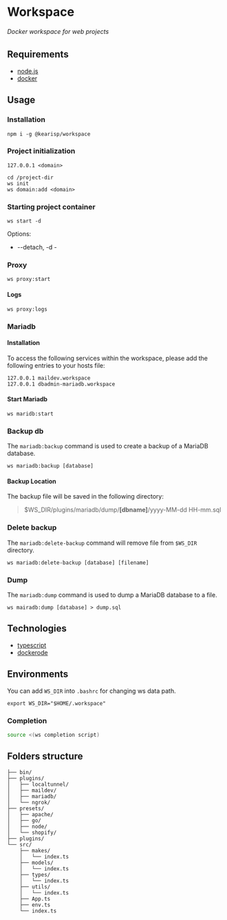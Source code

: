 # Workspace

###### Docker workspace for web projects

## Requirements

- [node.js](https://nodejs.org)
- [docker](https://www.docker.com)


## Usage

### Installation

```shell
npm i -g @kearisp/workspace
```

### Project initialization

```text
127.0.0.1 <domain>
```

```shell
cd /project-dir
ws init
ws domain:add <domain>
```

### Starting project container

```shell
ws start -d
```

Options:
- --detach, -d -

[//]: # (TODO)


### Proxy

```shell
ws proxy:start
```

#### Logs

```shell
ws proxy:logs
```


### Mariadb

#### Installation

To access the following services within the workspace, please add the following entries to your hosts file:

```text
127.0.0.1 maildev.workspace
127.0.0.1 dbadmin-mariadb.workspace
```


#### Start Mariadb

```shell
ws maridb:start
```

### Backup db

The `mariadb:backup` command is used to create a backup of a MariaDB database.

```shell
ws mariadb:backup [database]
```

#### Backup Location

The backup file will be saved in the following directory:

> $WS_DIR/plugins/mariadb/dump/**\[dbname]**/yyyy-MM-dd HH-mm.sql


### Delete backup

The `mariadb:delete-backup` command will remove file from `$WS_DIR` directory.

```shell
ws mariadb:delete-backup [database] [filename]
```

### Dump

The `mariadb:dump` command is used to dump a MariaDB database to a file.

```shell
ws mairadb:dump [database] > dump.sql
```


## Technologies

- [typescript](https://www.typescriptlang.org)
- [dockerode](https://npmjs.org/package/dockerode)


## Environments

You can add `WS_DIR` into `.bashrc` for changing ws data path.

```shell
export WS_DIR="$HOME/.workspace"
```


### Completion

```bash
source <(ws completion script)
```


## Folders structure

```text
├── bin/
├── plugins/
│   ├── localtunnel/
│   ├── maildev/
│   ├── mariadb/
│   └── ngrok/
├── presets/
│   ├── apache/
│   ├── go/
│   ├── node/
│   └── shopify/
├── plugins/
└── src/
    ├── makes/
    │   └── index.ts
    ├── models/
    │   └── index.ts
    ├── types/
    │   └── index.ts
    ├── utils/
    │   └── index.ts
    ├── App.ts
    ├── env.ts
    └── index.ts 
```
